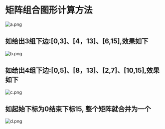 # 矩阵组合图形计算方法
![a.png](https://jsunc.oss-cn-shanghai.aliyuncs.com/github/a.png)
## 如给出3组下边:[0,3]、[4，13]、[6,15],效果如下
![b.png](https://jsunc.oss-cn-shanghai.aliyuncs.com/github/b.png)
## 如给出4组下边:[0,5]、[8，13]、[2,7]、[10,15],效果如下
![c.png](https://jsunc.oss-cn-shanghai.aliyuncs.com/github/c.png)
## 如起始下标为0结束下标15, 整个矩阵就合并为一个
![d.png](https://jsunc.oss-cn-shanghai.aliyuncs.com/github/d.png)
